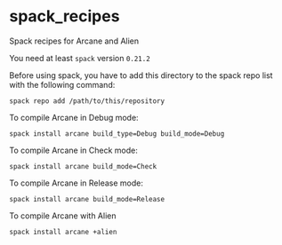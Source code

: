 # spack_recipes

Spack recipes for Arcane and Alien

You need at least `spack` version `0.21.2`

Before using spack, you have to add this directory to the spack repo list with the following command:

```{.sh}
spack repo add /path/to/this/repository
```

To compile Arcane in Debug mode:

```{.sh}
spack install arcane build_type=Debug build_mode=Debug
```

To compile Arcane in Check mode:

```{.sh}
spack install arcane build_mode=Check
```

To compile Arcane in Release mode:

```{.sh}
spack install arcane build_mode=Release
```

To compile Arcane with Alien

```{.sh}
spack install arcane +alien
```
